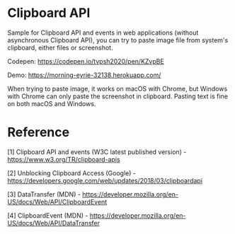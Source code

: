 # Clipboard API

Sample for Clipboard API and events in web applications (without asynchronous Clipboard API), you can try to paste image file from system's clipboard, either files or screenshot.

Codepen: https://codepen.io/tvpsh2020/pen/KZvpBE

Demo: https://morning-eyrie-32138.herokuapp.com/

When trying to paste image, it works on macOS with Chrome, but Windows with Chrome can only paste the screenshot in clipboard. Pasting text is fine on both macOS and Windows.

# Reference

[1] Clipboard API and events (W3C latest published version) - https://www.w3.org/TR/clipboard-apis

[2] Unblocking Clipboard Access (Google) - https://developers.google.com/web/updates/2018/03/clipboardapi

[3] DataTransfer (MDN) - https://developer.mozilla.org/en-US/docs/Web/API/ClipboardEvent

[4] ClipboardEvent (MDN) - https://developer.mozilla.org/en-US/docs/Web/API/DataTransfer